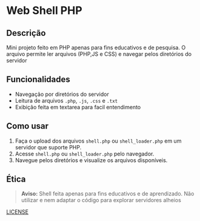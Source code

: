 # Web Shell PHP

## Descrição
Mini projeto feito em PHP apenas para fins educativos e de pesquisa. O arquivo permite ler arquivos (PHP,JS e CSS) e navegar pelos diretórios do servidor

## Funcionalidades
- Navegação por diretórios do servidor
- Leitura de arquivos `.php`, `.js`, `.css` e `.txt`
- Exibição feita em textarea para facil entendimento

## Como usar
1. Faça o upload dos arquivos `shell.php` ou `shell_loader.php` em um servidor que suporte PHP.
2. Acesse `shell.php` ou `shell_loader.php` pelo navegador.
3. Navegue pelos diretórios e visualize os arquivos disponíveis.

## Ética
> **Aviso:** Shell feita apenas para fins educativos e de aprendizado.
> Não utilizar e nem adaptar o código para explorar servidores alheios

[LICENSE](LICENSE) 
